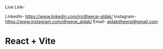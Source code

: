 
Live Link- 

LinkedIn- https://www.linkedin.com/in/dheeraj-aldak/
Instagram- https://www.instagram.com/dheeraj_aldak/
Email- aldakdheeraj@gmail.com
# React + Vite
